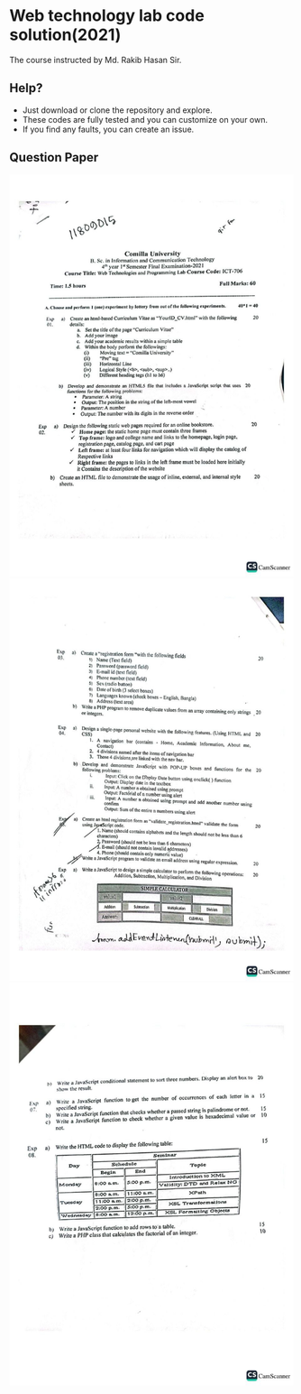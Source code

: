 # Web technology lab code solution(2021)
The course instructed by Md. Rakib Hasan Sir.

## Help?
- Just download or clone the repository and explore.
- These codes are fully tested and you can customize on your own.
- If you find any faults, you can create an issue. 

## Question Paper
![part 1](./Question-Part-1.jpg)
![part 2](./Question-Part-2.jpg)
![part 3](./Question-Part-3.jpg)